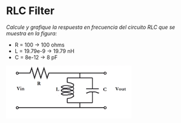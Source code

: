 # RLC Filter

_Calcule y grafique la respuesta en frecuencia del circuito RLC que se muestra en la figura:_

- R = 100 -> 100 ohms
- L = 19.79e-9 -> 19.79 nH
- C = 8e-12 -> 8 pF

![alt text](./RLC.png)

